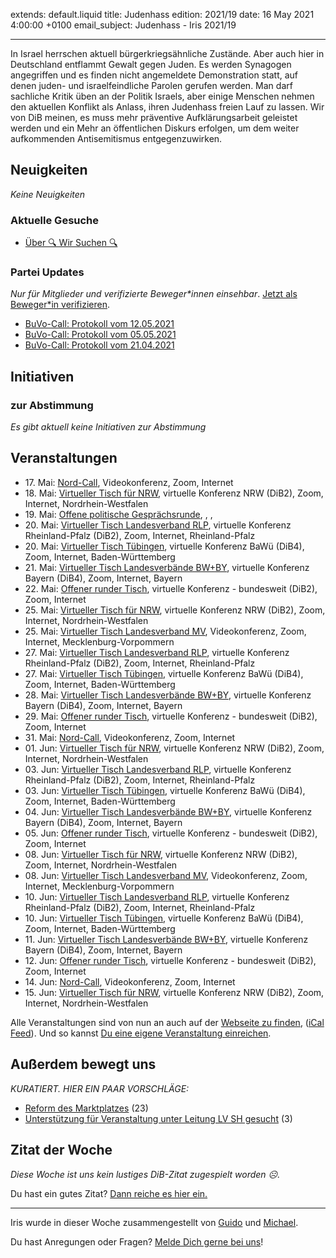 
extends: default.liquid
title: Judenhass
edition: 2021/19
date: 16 May 2021 4:00:00 +0100
email_subject: Judenhass - Iris 2021/19

---
In Israel herrschen aktuell bürgerkriegsähnliche Zustände. Aber auch hier in Deutschland entflammt Gewalt gegen Juden. Es werden Synagogen angegriffen und es finden nicht angemeldete Demonstration statt, auf denen juden- und israelfeindliche Parolen gerufen werden.
Man darf sachliche Kritik üben an der Politik Israels, aber einige Menschen nehmen den aktuellen Konflikt als Anlass, ihren Judenhass freien Lauf zu lassen. Wir von DiB meinen, es muss mehr präventive Aufklärungsarbeit geleistet werden und ein Mehr an öffentlichen Diskurs erfolgen, um dem weiter aufkommenden Antisemitismus entgegenzuwirken.

## Neuigkeiten

_Keine Neuigkeiten_

### Aktuelle Gesuche

 - [Über 🔍 Wir Suchen 🔍](https://marktplatz.bewegung.jetzt/t/ueber-wir-suchen/8837)

### Partei Updates

_Nur für Mitglieder und verifizierte Beweger\*innen einsehbar_. [Jetzt als Beweger\*in verifizieren](https://bewegung.jetzt/bewegerin-werden/).

 - [BuVo-Call: Protokoll vom 12.05.2021](https://marktplatz.bewegung.jetzt/t/buvo-call-protokoll-vom-12-05-2021/38056)
 - [BuVo-Call: Protokoll vom 05.05.2021](https://marktplatz.bewegung.jetzt/t/buvo-call-protokoll-vom-05-05-2021/37997)
 - [BuVo-Call: Protokoll vom 21.04.2021](https://marktplatz.bewegung.jetzt/t/buvo-call-protokoll-vom-21-04-2021/37797)

## Initiativen

### zur Abstimmung
_Es gibt aktuell keine Initiativen zur Abstimmung_

## Veranstaltungen

 - 17.&nbsp;Mai: [Nord-Call](https://bewegung.jetzt/veranstaltungen/nord-call-2021-05-17/), Videokonferenz, Zoom, Internet
 - 18.&nbsp;Mai: [Virtueller Tisch für NRW](https://bewegung.jetzt/veranstaltungen/virtueller-tisch-landesverbaende-bwby-2021-05-18/), virtuelle Konferenz NRW (DiB2), Zoom, Internet, Nordrhein-Westfalen
 - 19.&nbsp;Mai: [Offene politische Gesprächsrunde](https://bewegung.jetzt/veranstaltungen/offene-politische-gespraechsrunde-2021-05-19/), , , 
 - 20.&nbsp;Mai: [Virtueller Tisch Landesverband RLP](https://bewegung.jetzt/veranstaltungen/virtueller-tisch-landesverband-rlp-2021-05-20/), virtuelle Konferenz Rheinland-Pfalz (DiB2), Zoom, Internet, Rheinland-Pfalz
 - 20.&nbsp;Mai: [Virtueller Tisch Tübingen](https://bewegung.jetzt/veranstaltungen/virtueller-tisch-tuebingen-2021-05-20/), virtuelle Konferenz BaWü (DiB4), Zoom, Internet, Baden-Württemberg
 - 21.&nbsp;Mai: [Virtueller Tisch Landesverbände BW+BY](https://bewegung.jetzt/veranstaltungen/virtueller-tisch-landesverbaende-bwby-2-2021-05-21/), virtuelle Konferenz Bayern (DiB4), Zoom, Internet, Bayern
 - 22.&nbsp;Mai: [Offener runder Tisch](https://bewegung.jetzt/veranstaltungen/offener-runder-tisch-2021-05-22/), virtuelle Konferenz - bundesweit (DiB2), Zoom, Internet
 - 25.&nbsp;Mai: [Virtueller Tisch für NRW](https://bewegung.jetzt/veranstaltungen/virtueller-tisch-landesverbaende-bwby-2021-05-25/), virtuelle Konferenz NRW (DiB2), Zoom, Internet, Nordrhein-Westfalen
 - 25.&nbsp;Mai: [Virtueller Tisch Landesverband MV](https://bewegung.jetzt/veranstaltungen/mv-call-2021-05-25/), Videokonferenz, Zoom, Internet, Mecklenburg-Vorpommern
 - 27.&nbsp;Mai: [Virtueller Tisch Landesverband RLP](https://bewegung.jetzt/veranstaltungen/virtueller-tisch-landesverband-rlp-2021-05-27/), virtuelle Konferenz Rheinland-Pfalz (DiB2), Zoom, Internet, Rheinland-Pfalz
 - 27.&nbsp;Mai: [Virtueller Tisch Tübingen](https://bewegung.jetzt/veranstaltungen/virtueller-tisch-tuebingen-2021-05-27/), virtuelle Konferenz BaWü (DiB4), Zoom, Internet, Baden-Württemberg
 - 28.&nbsp;Mai: [Virtueller Tisch Landesverbände BW+BY](https://bewegung.jetzt/veranstaltungen/virtueller-tisch-landesverbaende-bwby-2-2021-05-28/), virtuelle Konferenz Bayern (DiB4), Zoom, Internet, Bayern
 - 29.&nbsp;Mai: [Offener runder Tisch](https://bewegung.jetzt/veranstaltungen/offener-runder-tisch-2021-05-29/), virtuelle Konferenz - bundesweit (DiB2), Zoom, Internet
 - 31.&nbsp;Mai: [Nord-Call](https://bewegung.jetzt/veranstaltungen/nord-call-2021-05-31/), Videokonferenz, Zoom, Internet
 - 01.&nbsp;Jun: [Virtueller Tisch für NRW](https://bewegung.jetzt/veranstaltungen/virtueller-tisch-landesverbaende-bwby-2021-06-01/), virtuelle Konferenz NRW (DiB2), Zoom, Internet, Nordrhein-Westfalen
 - 03.&nbsp;Jun: [Virtueller Tisch Landesverband RLP](https://bewegung.jetzt/veranstaltungen/virtueller-tisch-landesverband-rlp-2021-06-03/), virtuelle Konferenz Rheinland-Pfalz (DiB2), Zoom, Internet, Rheinland-Pfalz
 - 03.&nbsp;Jun: [Virtueller Tisch Tübingen](https://bewegung.jetzt/veranstaltungen/virtueller-tisch-tuebingen-2021-06-03/), virtuelle Konferenz BaWü (DiB4), Zoom, Internet, Baden-Württemberg
 - 04.&nbsp;Jun: [Virtueller Tisch Landesverbände BW+BY](https://bewegung.jetzt/veranstaltungen/virtueller-tisch-landesverbaende-bwby-2-2021-06-04/), virtuelle Konferenz Bayern (DiB4), Zoom, Internet, Bayern
 - 05.&nbsp;Jun: [Offener runder Tisch](https://bewegung.jetzt/veranstaltungen/offener-runder-tisch-2021-06-05/), virtuelle Konferenz - bundesweit (DiB2), Zoom, Internet
 - 08.&nbsp;Jun: [Virtueller Tisch für NRW](https://bewegung.jetzt/veranstaltungen/virtueller-tisch-landesverbaende-bwby-2021-06-08/), virtuelle Konferenz NRW (DiB2), Zoom, Internet, Nordrhein-Westfalen
 - 08.&nbsp;Jun: [Virtueller Tisch Landesverband MV](https://bewegung.jetzt/veranstaltungen/mv-call-2021-06-08/), Videokonferenz, Zoom, Internet, Mecklenburg-Vorpommern
 - 10.&nbsp;Jun: [Virtueller Tisch Landesverband RLP](https://bewegung.jetzt/veranstaltungen/virtueller-tisch-landesverband-rlp-2021-06-10/), virtuelle Konferenz Rheinland-Pfalz (DiB2), Zoom, Internet, Rheinland-Pfalz
 - 10.&nbsp;Jun: [Virtueller Tisch Tübingen](https://bewegung.jetzt/veranstaltungen/virtueller-tisch-tuebingen-2021-06-10/), virtuelle Konferenz BaWü (DiB4), Zoom, Internet, Baden-Württemberg
 - 11.&nbsp;Jun: [Virtueller Tisch Landesverbände BW+BY](https://bewegung.jetzt/veranstaltungen/virtueller-tisch-landesverbaende-bwby-2-2021-06-11/), virtuelle Konferenz Bayern (DiB4), Zoom, Internet, Bayern
 - 12.&nbsp;Jun: [Offener runder Tisch](https://bewegung.jetzt/veranstaltungen/offener-runder-tisch-2021-06-12/), virtuelle Konferenz - bundesweit (DiB2), Zoom, Internet
 - 14.&nbsp;Jun: [Nord-Call](https://bewegung.jetzt/veranstaltungen/nord-call-2021-06-14/), Videokonferenz, Zoom, Internet
 - 15.&nbsp;Jun: [Virtueller Tisch für NRW](https://bewegung.jetzt/veranstaltungen/virtueller-tisch-landesverbaende-bwby-2021-06-15/), virtuelle Konferenz NRW (DiB2), Zoom, Internet, Nordrhein-Westfalen


Alle Veranstaltungen sind von nun an auch auf der [Webseite zu finden](https://bewegung.jetzt/veranstaltungen/), ([iCal Feed](https://bewegung.jetzt/?ical=1)). Und so kannst [Du eine eigene Veranstaltung einreichen](https://marktplatz.bewegung.jetzt/t/eine-veranstaltung-auf-der-webseite-einreichen/21379).


## Außerdem bewegt uns

_KURATIERT. HIER EIN PAAR VORSCHLÄGE:_
 - [Reform des Marktplatzes](https://marktplatz.bewegung.jetzt/t/reform-des-marktplatzes/38059) (23)
 - [Unterstützung für Veranstaltung unter Leitung LV SH gesucht](https://marktplatz.bewegung.jetzt/t/unterstuetzung-fuer-veranstaltung-unter-leitung-lv-sh-gesucht/37995) (3)

## Zitat der Woche
_Diese Woche ist uns kein lustiges DiB-Zitat zugespielt worden ☹._

Du hast ein gutes Zitat? [Dann reiche es hier ein.](https://marktplatz.bewegung.jetzt/t/fortsetzung-lustige-dib-zitate/24431)


---

Iris wurde in dieser Woche zusammengestellt von [Guido](https://marktplatz.bewegung.jetzt/u/Guido/) und [Michael](https://marktplatz.bewegung.jetzt/u/MichaelVoss/).

Du hast Anregungen oder Fragen? [Melde Dich gerne bei uns](https://marktplatz.bewegung.jetzt/t/neu-iris-die-woechtliche-zusammenfasssung-zum-sonntagsbrunch/10990)!

